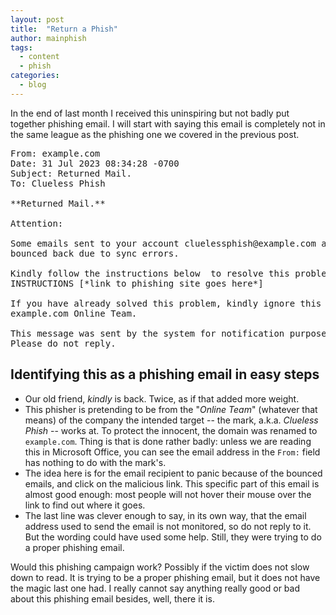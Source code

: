 ```yaml
---
layout: post
title:  "Return a Phish"
author: mainphish
tags:
  - content
  - phish
categories: 
  - blog
---
```

In the end of last month I received this uninspiring but not badly
put together phishing email. 
I will start with saying this email is completely not in the same league
as the phishing one we covered in the previous post.

<pre>
From: example.com <info@a.daucu.com>
Date: 31 Jul 2023 08:34:28 -0700
Subject: Returned Mail.
To: Clueless Phish <cluelessphish@example.com>

**Returned Mail.**

Attention:

Some emails sent to your account cluelessphish@example.com are being 
bounced back due to sync errors.

Kindly follow the instructions below  to resolve this problem.
INSTRUCTIONS [*link to phishing site goes here*]

If you have already solved this problem, kindly ignore this message.
example.com Online Team.

This message was sent by the system for notification purposes only. 
Please do not reply.
</pre>

## Identifying this as a phishing email in easy steps

- Our old friend, *kindly* is back. Twice, as if that added more weight.
- This phisher is pretending to be from the "*Online Team*" (whatever that
means) of the company the intended target -- the mark, 
a.k.a.  *Clueless Phish* -- works at. 
To protect the innocent, the domain was renamed to `example.com`. 
Thing is that is done rather badly: unless we are reading this in Microsoft 
Office, you can see the email address in the `From:` field has nothing to do 
with the mark's.
- The idea here is for the email recipient to panic because of the bounced 
emails, and click on the malicious link. This specific part of this email 
is almost good enough: most people will not hover their mouse over the link to 
find out where it goes.
- The last line was clever enough to say, in its own way, that the email
address used to send the email is not monitored, so do not reply to it.
But the wording could have used some help. Still, they were trying to do a 
proper phishing email.

Would this phishing campaign work? Possibly if the victim does not slow down to read.
It is trying to be a proper phishing email, but it does not have the
magic last one had.
I really cannot say anything really good or bad about this phishing email
besides, well, there it is.
